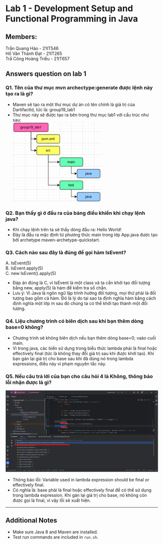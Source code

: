 # Lab 1 - Development Setup and Functional Programming in Java

## Members: 
Trần Quang Hào - 21IT546  
Hồ Văn Thành Đạt - 21IT265  
Trầ Công Hoàng Triều - 21IT657

## Answers question on lab 1

### Q1. Tên của thư mục mvn archectype:generate được lệnh này tạo ra là gì?
- Maven sẽ tạo ra một thư mục dự án có tên chính là giá trị của DartifactId, tức là: group19_lab1  
- Thư mục này sẽ được tạo ra bên trong thư mục lab1 với cấu trúc như sau:  
![img_2.png](img_2.png)

### Q2. Bạn thấy gì ở đầu ra của bảng điều khiển khi chạy lệnh java?
- Khi chạy lệnh trên ta sẽ thấy dòng đầu ra: Hello World!  
- Đây là đầu ra mặc định từ phương thức main trong lớp App.java được tạo bởi archetype maven-archetype-quickstart.

### Q3. Cách nào sau đây là đúng để gọi hàm IsEvent?  
A. IsEvent(5)  
B. IsEvent.apply(5)  
C. new IsEvent().apply(5)  
- Đáp án đúng là C, vì IsEvent là một class và ta cần khởi tạo đối tượng bằng new, apply(5) là hàm để kiểm tra số chẵn.
- Lưu ý: Vì Java là ngôn ngữ lập trình hướng đối tượng, mọi thứ phải là đối tượng bao gồm cả hàm. Đó là lý do tại sao ta định nghĩa hàm bằng cách định nghĩa một lớp m sau đó chúng ta có thể khởi tạo thành một đối tượng.  

### Q4. Liệu chương trình có biên dịch sau khi bạn thêm dòng base=0 không?
- Chương trình sẽ không biên dịch nếu bạn thêm dòng base=0; vaào cuối main.  
- Vì trong java, các biến sử dụng trong biểu thức lambda phải là final hoặc effectively final (tức là không thay đổi giá trị sau khi được khởi tạo). Khi bạn gán lại giá trị cho base sau khi đã dùng nó trong lambda expressions, điều này vi phạm nguyên tắc này.  

### Q5. Nếu câu trả lời của bạn cho câu hỏi 4 là Không, thông báo lỗi nhận được là gì?
![img_3.png](img_3.png)
- Thông báo lỗi: Variable used in lambda expression should be final or effectively final.  
- Có nghĩa là: base phải là final hoặc effectively final để có thể sử dụng trong lambda expression. Khi gán lại giá trị cho base, nó không còn được gọi là final, vì vậy lỗi sẽ xuất hiện.  

---

## Additional Notes

- Make sure Java 8 and Maven are installed.
- Test run commands are included in `run.sh`.